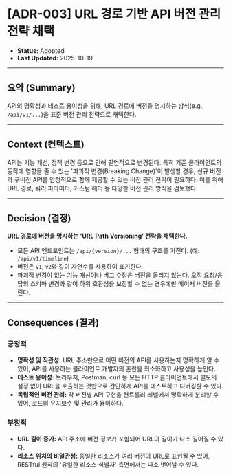 # [ADR-003] URL 경로 기반 API 버전 관리 전략 채택

- **Status:** Adopted
- **Last Updated:** 2025-10-19

---

## 요약 (Summary)

API의 명확성과 테스트 용이성을 위해, URL 경로에 버전을 명시하는 방식(e.g., `/api/v1/...`)을 표준 버전 관리 전략으로 채택한다.

---

## Context (컨텍스트)

API는 기능 개선, 정책 변경 등으로 인해 필연적으로 변경된다. 특히 기존 클라이언트의 동작에 영향을 줄 수 있는 '파괴적 변경(Breaking Change)'이 발생할 경우, 신규 버전과 구버전 API를 안정적으로 함께 제공할 수 있는 버전 관리 전략이 필요하다. 이를 위해 URL 경로, 쿼리 파라미터, 커스텀 헤더 등 다양한 버전 관리 방식을 검토했다.

---

## Decision (결정)

**URL 경로에 버전을 명시하는 'URL Path Versioning' 전략을 채택한다.**

- 모든 API 엔드포인트는 `/api/{version}/...` 형태의 구조를 가진다. (예: `/api/v1/timeline`)
- 버전은 `v1`, `v2`와 같이 자연수를 사용하여 표기한다.
- 파괴적 변경이 없는 기능 개선이나 버그 수정은 버전을 올리지 않는다. 오직 요청/응답의 스키마 변경과 같이 하위 호환성을 보장할 수 없는 경우에만 메이저 버전을 올린다.

---

## Consequences (결과)

### 긍정적
- **명확성 및 직관성:** URL 주소만으로 어떤 버전의 API를 사용하는지 명확하게 알 수 있어, API를 사용하는 클라이언트 개발자의 혼란을 최소화하고 사용성을 높인다.
- **테스트 용이성:** 브라우저, Postman, curl 등 모든 HTTP 클라이언트에서 별도의 설정 없이 URL을 호출하는 것만으로 간단하게 API를 테스트하고 디버깅할 수 있다.
- **독립적인 버전 관리:** 각 버전별 API 구현을 컨트롤러 레벨에서 명확하게 분리할 수 있어, 코드의 유지보수 및 관리가 용이하다.

### 부정적
- **URL 길이 증가:** API 주소에 버전 정보가 포함되어 URL의 길이가 다소 길어질 수 있다.
- **리소스 위치의 비일관성:** 동일한 리소스가 여러 버전의 URL로 표현될 수 있어, RESTful 원칙의 '유일한 리소스 식별자' 측면에서는 다소 벗어날 수 있다.

